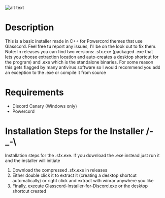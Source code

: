 ![alt text](https://i.imgur.com/WOKvSg3.png)
# Description
This is a basic installer made in C++ for Powercord themes that use Glasscord. Feel free tu report any issues, I'll be on the look out to fix them.
Note: In releases you can find two versions: .sfx.exe (packaged .exe that lets you choose extraction location and auto-creates a desktop shortcut for the program) and .exe which is the standalone binaries. For some reason this gets flagged by many antivirus software so I would recommend you add an exception to the .exe or compile it from source
# Requirements
* Discord Canary (Windows only)
* Powercord

# Installation Steps for the Installer /-_-\
Installation steps for the .sfx.exe. If you download the .exe instead just run it and the installer will initiate
1. Download the compressed .sfx.exe in releases
2. Either double click it to extract it (creating a desktop shortcut automatically) or right click and extract with winrar anywhere you like
3. Finally, execute Glasscord-Installer-for-Discord.exe or the desktop shortcut created
